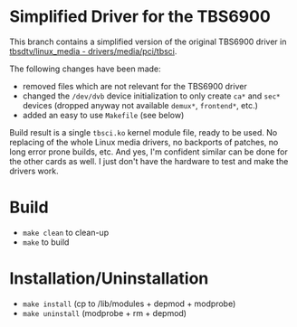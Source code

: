# Simplified Driver for the TBS6900

This branch contains a simplified version of the original TBS6900 driver in [tbsdtv/linux_media - drivers/media/pci/tbsci](https://github.com/tbsdtv/linux_media/tree/latest/drivers/media/pci/tbsci).

The following changes have been made:
- removed files which are not relevant for the TBS6900 driver
- changed the `/dev/dvb` device initialization to only create `ca*` and `sec*` devices (dropped anyway not available `demux*`, `frontend*`, etc.)
- added an easy to use `Makefile` (see below)

Build result is a single `tbsci.ko` kernel module file, ready to be used. No replacing of the whole Linux media drivers, no backports of patches, no long error prone builds, etc. And yes, I'm confident similar can be done for the other cards as well. I just don't have the hardware to test and make the drivers work.

# Build

- `make clean` to clean-up
- `make` to build

# Installation/Uninstallation

- `make install` (cp to /lib/modules + depmod + modprobe)
- `make uninstall` (modprobe + rm + depmod)

